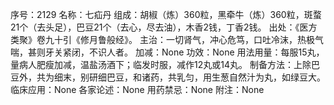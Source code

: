 序号：2129
名称：七疝丹
组成：胡椒（炼）360粒，黑牵牛（炼）360粒，斑蝥21个（去头足），巴豆21个（去心，尽去油），木香2钱，丁香2钱。
出处：《医方类聚》卷九十引《修月鲁般经》。
主治：一切肾气，冲心危笃，口吐冷沫，热极气喘，甚则牙关紧闭，不识人者。
加减：None
功效：None
用法用量：每服15丸，量病人肥瘦加减，温盐汤酒下；临发时服，减作12丸或14丸。
制备方法：上除巴豆外，共为细末，别研细巴豆，和诸药，共乳匀，用生葱自然汁为丸，如绿豆大。
临床应用：None
各家论述：None
用药禁忌：None
附注：None
